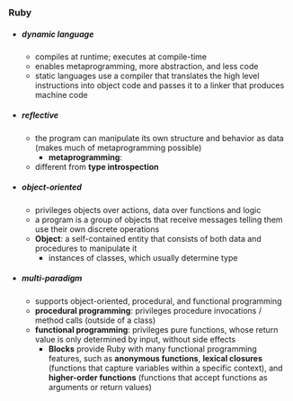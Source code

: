 ### Ruby

* ##### dynamic language
  * compiles at runtime; executes at compile-time
  * enables metaprogramming, more abstraction, and less code
  * static languages use a compiler that translates the high level instructions into object code and passes it to a linker that produces machine code

* ##### reflective
  * the program can manipulate its own structure and behavior as data (makes much of metaprogramming possible)
    * **metaprogramming**:
  * different from **type introspection**

* ##### object-oriented
  * privileges objects over actions, data over functions and logic
  * a program is a group of objects that receive messages telling them use their own discrete operations
  * **Object**: a self-contained entity that consists of both data and procedures to manipulate it
    * instances of classes, which usually determine type

* ##### multi-paradigm
  * supports object-oriented, procedural, and functional programming
  * **procedural programming**: privileges procedure invocations / method calls (outside of a class)
  * **functional programming**: privileges pure functions, whose return value is only determined by input, without side effects
    * **Blocks** provide Ruby with many functional programming features, such as **anonymous functions**, **lexical closures** (functions that capture variables within a specific context), and **higher-order functions** (functions that accept functions as arguments or return values)

